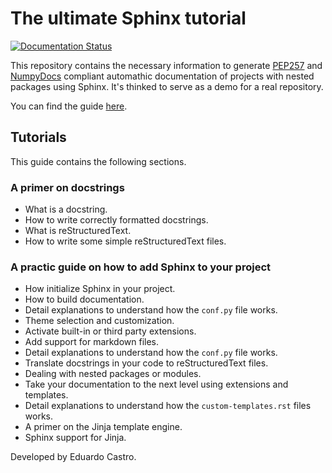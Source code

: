 # The ultimate Sphinx tutorial

[![Documentation Status](https://readthedocs.org/projects/the-ultimate-sphinx-tutorial/badge/?version=latest)](https://the-ultimate-sphinx-tutorial.readthedocs.io/en/latest/?badge=latest)

This repository contains the necessary information to generate [PEP257](https://peps.python.org/pep-0257/) and [NumpyDocs](https://numpydoc.readthedocs.io/en/latest/index.html) compliant automathic documentation of projects with nested packages using Sphinx. It's thinked to serve as a demo for a real repository.

You can find the guide [here](http://the-ultimate-sphinx-tutorial.rtfd.io/).

## Tutorials

This guide contains the following sections.

### A primer on docstrings
- What is a docstring.
- How to write correctly formatted docstrings.
- What is reStructuredText.
- How to write some simple reStructuredText files.

### A practic guide on how to add Sphinx to your project
- How initialize Sphinx in your project.
- How to build documentation.
- Detail explanations to understand how the `conf.py` file works.
- Theme selection and customization.
- Activate built-in or third party extensions.
- Add support for markdown files.
- Detail explanations to understand how the `conf.py` file works.
- Translate docstrings in your code to reStructuredText files.
- Dealing with nested packages or modules.
- Take your documentation to the next level using extensions and templates.
- Detail explanations to understand how the `custom-templates.rst` files works.
- A primer on the Jinja template engine.
- Sphinx support for Jinja.

Developed by Eduardo Castro.